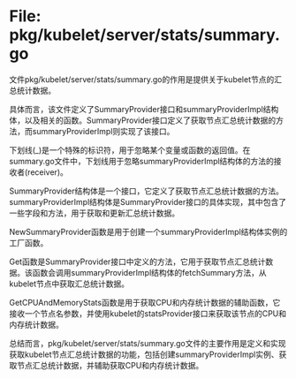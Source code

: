 # File: pkg/kubelet/server/stats/summary.go

文件pkg/kubelet/server/stats/summary.go的作用是提供关于kubelet节点的汇总统计数据。

具体而言，该文件定义了SummaryProvider接口和summaryProviderImpl结构体，以及相关的函数。SummaryProvider接口定义了获取节点汇总统计数据的方法，而summaryProviderImpl则实现了该接口。

下划线(_)是一个特殊的标识符，用于忽略某个变量或函数的返回值。在summary.go文件中，下划线用于忽略summaryProviderImpl结构体的方法的接收者(receiver)。

SummaryProvider结构体是一个接口，它定义了获取节点汇总统计数据的方法。summaryProviderImpl结构体是SummaryProvider接口的具体实现，其中包含了一些字段和方法，用于获取和更新汇总统计数据。

NewSummaryProvider函数是用于创建一个summaryProviderImpl结构体实例的工厂函数。

Get函数是SummaryProvider接口中定义的方法，它用于获取节点汇总统计数据。该函数会调用summaryProviderImpl结构体的fetchSummary方法，从kubelet节点中获取汇总统计数据。

GetCPUAndMemoryStats函数是用于获取CPU和内存统计数据的辅助函数，它接收一个节点名参数，并使用kubelet的statsProvider接口来获取该节点的CPU和内存统计数据。

总结而言，pkg/kubelet/server/stats/summary.go文件的主要作用是定义和实现获取kubelet节点汇总统计数据的功能，包括创建summaryProviderImpl实例、获取节点汇总统计数据，并辅助获取CPU和内存统计数据。

